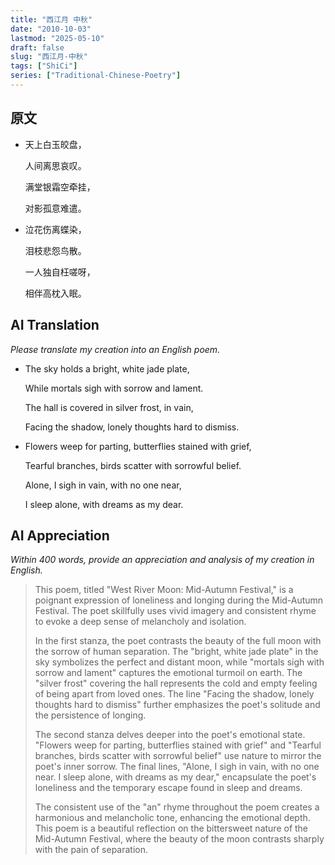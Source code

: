 ```yaml
---
title: "西江月 中秋"
date: "2010-10-03"
lastmod: "2025-05-10"
draft: false
slug: "西江月-中秋"
tags: ["ShiCi"]
series: ["Traditional-Chinese-Poetry"]
---
```


## 原文

* 天上白玉皎盘，
  
  人间离思哀叹。
  
  满堂银霜空牵挂，
  
  对影孤意难遣。
  
* 泣花伤离蝶染，
  
  泪枝悲怨鸟散。
  
  一人独自枉嗟呀，
  
  相伴高枕入眠。
  
## AI Translation

*Please translate my creation into an English poem.*

* The sky holds a bright, white jade plate,
  
  While mortals sigh with sorrow and lament.
  
  The hall is covered in silver frost, in vain,
  
  Facing the shadow, lonely thoughts hard to dismiss.
  
* Flowers weep for parting, butterflies stained with grief,
  
  Tearful branches, birds scatter with sorrowful belief.
  
  Alone, I sigh in vain, with no one near,
  
  I sleep alone, with dreams as my dear.

## AI Appreciation

*Within 400 words, provide an appreciation and analysis of my creation in English.*

>This poem, titled "West River Moon: Mid-Autumn Festival," is a poignant expression of loneliness and longing during the Mid-Autumn Festival. The poet skillfully uses vivid imagery and consistent rhyme to evoke a deep sense of melancholy and isolation.
>
>In the first stanza, the poet contrasts the beauty of the full moon with the sorrow of human separation. The "bright, white jade plate" in the sky symbolizes the perfect and distant moon, while "mortals sigh with sorrow and lament" captures the emotional turmoil on earth. The "silver frost" covering the hall represents the cold and empty feeling of being apart from loved ones. The line "Facing the shadow, lonely thoughts hard to dismiss" further emphasizes the poet's solitude and the persistence of longing.
>
>The second stanza delves deeper into the poet's emotional state. "Flowers weep for parting, butterflies stained with grief" and "Tearful branches, birds scatter with sorrowful belief" use nature to mirror the poet's inner sorrow. The final lines, "Alone, I sigh in vain, with no one near. I sleep alone, with dreams as my dear," encapsulate the poet's loneliness and the temporary escape found in sleep and dreams.
>
>The consistent use of the "an" rhyme throughout the poem creates a harmonious and melancholic tone, enhancing the emotional depth. This poem is a beautiful reflection on the bittersweet nature of the Mid-Autumn Festival, where the beauty of the moon contrasts sharply with the pain of separation.
